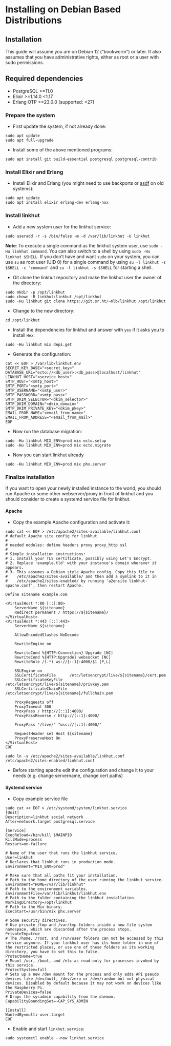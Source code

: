 # Installing on Debian Based Distributions

## Installation

This guide will assume you are on Debian 12 (“bookworm”) or later. It also assumes that you have administrative rights, either as root or a user with sudo permissions.

## Required dependencies

* PostgreSQL >=11.0
* Elixir >=1.14.0 <1.17
* Erlang OTP >=23.0.0 (supported: <27)

### Prepare the system

* First update the system, if not already done:

```shell
sudo apt update
sudo apt full-upgrade
```

* Install some of the above mentioned programs:

```shell
sudo apt install git build-essential postgresql postgresql-contrib
```

### Install Elixir and Erlang

* Install Elixir and Erlang (you might need to use backports or [asdf](https://github.com/asdf-vm/asdf) on old systems):

```shell
sudo apt update
sudo apt install elixir erlang-dev erlang-nox
```

### Install linkhut

* Add a new system user for the linkhut service:

```shell
sudo useradd -r -s /bin/false -m -d /var/lib/linkhut -U linkhut
```

**Note**: To execute a single command as the linkhut system user, use `sudo -Hu linkhut command`. You can also switch to a shell by using `sudo -Hu linkhut $SHELL`. If you don’t have and want `sudo` on your system, you can use `su` as root user (UID 0) for a single command by using `su -l linkhut -s $SHELL -c 'command'` and `su -l linkhut -s $SHELL` for starting a shell.

* Git clone the linkhut repository and make the linkhut user the owner of the directory:

```shell
sudo mkdir -p /opt/linkhut
sudo chown -R linkhut:linkhut /opt/linkhut
sudo -Hu linkhut git clone https://git.sr.ht/~mlb/linkhut /opt/linkhut
```

* Change to the new directory:

```shell
cd /opt/linkhut
```

* Install the dependencies for linkhut and answer with `yes` if it asks you to install `Hex`:

```shell
sudo -Hu linkhut mix deps.get
```

* Generate the configuration:

```shell
cat << EOF > /var/lib/linkhut.env
SECRET_KEY_BASE="<secret_key>"
DATABASE_URL="ecto://<db_user>:<db_pass>@localhost/linkhut"
LINKHUT_HOST="<service_host>"
SMTP_HOST="<smtp_host>"
SMTP_PORT="<smtp_port>"
SMTP_USERNAME="<smtp_user>"
SMTP_PASSWORD="<smtp_pass>"
SMTP_DKIM_SELECTOR="<dkim_selector>"
SMTP_DKIM_DOMAIN="<dkim_domain>"
SMTP_DKIM_PRIVATE_KEY="<dkim_pkey>"
EMAIL_FROM_NAME="<email_from_name>"
EMAIL_FROM_ADDRESS="<email_from_mail>"
EOF
```

* Now run the database migration:

```shell
sudo -Hu linkhut MIX_ENV=prod mix ecto.setup
sudo -Hu linkhut MIX_ENV=prod mix ecto.migrate
```

* Now you can start linkhut already

```shell
sudo -Hu linkhut MIX_ENV=prod mix phx.server
```

### Finalize installation

If you want to open your newly installed instance to the world, you should run Apache or some other webserver/proxy in front of linkhut and you should consider to create a systemd service file for linkhut.

#### Apache

* Copy the example Apache configuration and activate it:

```shell
sudo cat << EOF > /etc/apache2/sites-available/linkhut.conf
# default Apache site config for linkhut
#
# needed modules: define headers proxy proxy_http ssl
#
# Simple installation instructions:
# 1. Install your TLS certificate, possibly using Let's Encrypt.
# 2. Replace 'example.tld' with your instance's domain wherever it appears.
# 3. This assumes a Debian style Apache config. Copy this file to
#    /etc/apache2/sites-available/ and then add a symlink to it in
#    /etc/apache2/sites-enabled/ by running 'a2ensite linkhut-apache.conf', then restart Apache.

Define sitename example.com

<VirtualHost *:80 [::]:80>
    ServerName ${sitename}
    Redirect permanent / https://${sitename}/
</VirtualHost>
<VirtualHost *:443 [::]:443>
    ServerName ${sitename}

    AllowEncodedSlashes NoDecode

    RewriteEngine on

    RewriteCond %{HTTP:Connection} Upgrade [NC]
    RewriteCond %{HTTP:Upgrade} websocket [NC]
    RewriteRule /(.*) ws://[::1]:4000/$1 [P,L]

    SSLEngine on
    SSLCertificateFile      /etc/letsencrypt/live/${sitename}/cert.pem
    SSLCertificateKeyFile   /etc/letsencrypt/live/${sitename}/privkey.pem
    SSLCertificateChainFile /etc/letsencrypt/live/${sitename}/fullchain.pem

    ProxyRequests off
    ProxyTimeout 300
    ProxyPass / http://[::1]:4000/
    ProxyPassReverse / http://[::1]:4000/

    ProxyPass "/live/" "wss://[::1]:4000/"

    RequestHeader set Host ${sitename}
    ProxyPreserveHost On
</VirtualHost>
EOF
```

```shell
sudo ln -s /etc/apache2/sites-available/linkhut.conf /etc/apache2/sites-enabled/linkhut.conf
```

* Before starting apache edit the configuration and change it to your needs (e.g. change servername, change cert paths)

#### Systemd service

* Copy example service file

```shell
sudo cat << EOF > /etc/systemd/system/linkhut.service
[Unit]
Description=linkhut social network
After=network.target postgresql.service

[Service]
ExecReload=/bin/kill $MAINPID
KillMode=process
Restart=on-failure

# Name of the user that runs the linkhut service.
User=linkhut
# Declares that linkhut runs in production mode.
Environment="MIX_ENV=prod"

# Make sure that all paths fit your installation.
# Path to the home directory of the user running the linkhut service.
Environment="HOME=/var/lib/linkhut"
# Path to the environment variables.
EnvironmentFile=/var/lib/linkhut/linkhut.env
# Path to the folder containing the linkhut installation.
WorkingDirectory=/opt/linkhut
# Path to the Mix binary.
ExecStart=/usr/bin/mix phx.server

# Some security directives.
# Use private /tmp and /var/tmp folders inside a new file system namespace, which are discarded after the process stops.
PrivateTmp=true
# The /home, /root, and /run/user folders can not be accessed by this service anymore. If your linkhut user has its home folder in one of the restricted places, or use one of these folders as its working directory, you have to set this to false.
ProtectHome=true
# Mount /usr, /boot, and /etc as read-only for processes invoked by this service.
ProtectSystem=full
# Sets up a new /dev mount for the process and only adds API pseudo devices like /dev/null, /dev/zero or /dev/random but not physical devices. Disabled by default because it may not work on devices like the Raspberry Pi.
PrivateDevices=false
# Drops the sysadmin capability from the daemon.
CapabilityBoundingSet=~CAP_SYS_ADMIN

[Install]
WantedBy=multi-user.target
EOF
```

* Enable and start `linkhut.service`:

```shell
sudo systemctl enable --now linkhut.service
```

